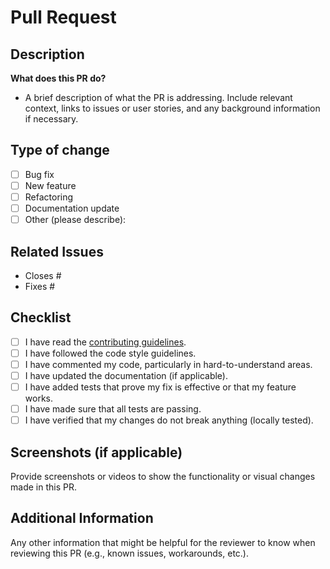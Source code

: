 # Pull Request

## Description

**What does this PR do?**
- A brief description of what the PR is addressing. Include relevant context, links to issues or user stories, and any background information if necessary.

## Type of change

- [ ] Bug fix
- [ ] New feature
- [ ] Refactoring
- [ ] Documentation update
- [ ] Other (please describe):

## Related Issues

- Closes #<issue-number>
- Fixes #<issue-number>

## Checklist

- [ ] I have read the [contributing guidelines](CONTRIBUTING.md).
- [ ] I have followed the code style guidelines.
- [ ] I have commented my code, particularly in hard-to-understand areas.
- [ ] I have updated the documentation (if applicable).
- [ ] I have added tests that prove my fix is effective or that my feature works.
- [ ] I have made sure that all tests are passing.
- [ ] I have verified that my changes do not break anything (locally tested).

## Screenshots (if applicable)

Provide screenshots or videos to show the functionality or visual changes made in this PR.

## Additional Information

Any other information that might be helpful for the reviewer to know when reviewing this PR (e.g., known issues, workarounds, etc.).

